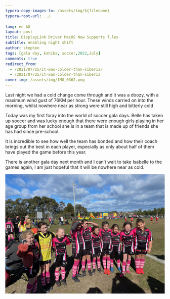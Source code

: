 ```yaml
---
typora-copy-images-to: /assets/img/${filename}
typora-root-url: ../

lang: en-AU
layout: post
title: DisplayLink Driver MacOS Now Supports f.lux
subtitle: enabling night shift
author: stephen
tags: [gala day, kahiba, soccer,2022,July]
comments: true
redirect_from:
  - /2021/07/25/it-was-colder-than-siberia/
  - /2021/07/25/it-was-colder-than-siberia
cover-img: /assets/img/IMG_0362.png
---
```


Last night we had a cold change come through and it was a doozy, with a maximum wind gust of 76KM per hour. These winds carried on into the morning, whilst nowhere near as strong were still high and bitterly cold

Today was my first foray into the world of soccer gala days. Belle has taken up soccer and was lucky enough that there were enough girls playing in her age group from her school she is in a team that is made up of friends she has had since pre-school.

It is incredible to see how well the team has bonded and how their coach brings out the best in each player, especially as only about half of them have played the game before this year.

There is another gala day next month and I can’t wait to take Isabelle to the games again, I am just hopeful that it will be nowhere near as cold.

![Edgeworth Eagles Girls Under 9s 2021](/_posts/assets/img/2021-07-25-it-was-colder-then-siberia/soccer.png)


